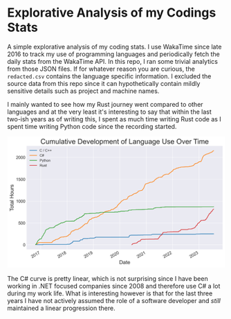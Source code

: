 # Explorative Analysis of my Codings Stats

A simple explorative analysis of my coding stats. I use WakaTime since late 2016 to track my
use of programming languages and periodically fetch the daily stats from the WakaTime API.
In this repo, I ran some trivial analytics from those JSON files. If for whatever reason you are
curious, the `redacted.csv` contains the language specific information. I excluded the source
data from this repo since it can hypothetically contain mildly sensitive details such as project
and machine names.

I mainly wanted to see how my Rust journey went compared to other languages and at the very least
it's interesting to say that within the last two-ish years as of writing this, I spent as much time
writing Rust code as I spent time writing Python code since the recording started.

![](images/language_development.png)

The C# curve is pretty linear, which is not surprising since I have been working in .NET focused
companies since 2008 and therefore use C# a lot during my work life. What is interesting however
is that for the last three years I have not actively assumed the role of a software developer
and _still_ maintained a linear progression there.